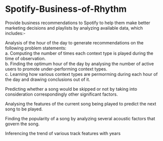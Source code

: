 # Spotify-Business-of-Rhythm
Provide business recommendations to Spotify to help them make better marketing decisions and playlists by analyzing available data, which includes:-  

Analysis of the hour of the day to generate recommendations on the following problem statements:  
a. Computing the number of times each context type is played during the time of observation.  
b. Finding the optimum hour of the day by analysing the number of active users to promote under-performing context types.  
c. Learning how various context types are permorming during each hour of the day and drawing conclusions out of it.  

Predicting whether a song would be skipped or not by taking into consideration correspondingly other significant factors.  

Analysing the features of the current song being played to predict the next song to be played.  

Finding the popularity of a song by analyzing several acoustic factors that govern the song.  

Inferencing the trend of various track features with years
